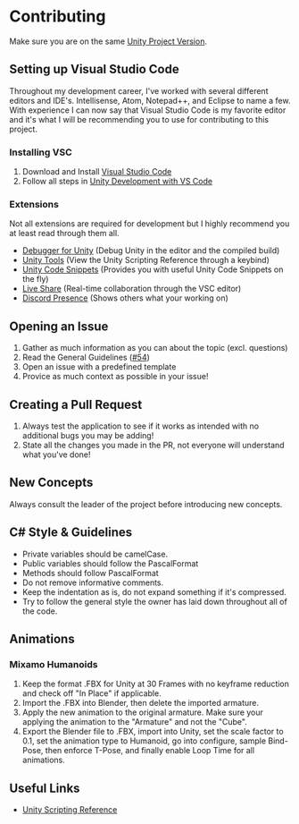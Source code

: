 # Contributing
Make sure you are on the same [Unity Project Version](https://unity3d.com/unity/beta/2019.3#downloads).

## Setting up Visual Studio Code
Throughout my development career, I've worked with several different editors and IDE's. Intellisense, Atom, Notepad++, and Eclipse to name a few. With experience I can now say that Visual Studio Code is my favorite editor and it's what I will be recommending you to use for contributing to this project.

### Installing VSC
1. Download and Install [Visual Studio Code](https://code.visualstudio.com)
2. Follow all steps in [Unity Development with VS Code](https://code.visualstudio.com/docs/other/unity)

### Extensions
Not all extensions are required for development but I highly recommend you at least read through them all.
- [Debugger for Unity](https://marketplace.visualstudio.com/items?itemName=Unity.unity-debug) (Debug Unity in the editor and the compiled build)
- [Unity Tools](https://marketplace.visualstudio.com/items?itemName=Tobiah.unity-tools) (View the Unity Scripting Reference through a keybind)
- [Unity Code Snippets](https://marketplace.visualstudio.com/items?itemName=kleber-swf.unity-code-snippets) (Provides you with useful Unity Code Snippets on the fly)
- [Live Share](https://marketplace.visualstudio.com/items?itemName=MS-vsliveshare.vsliveshare) (Real-time collaboration through the VSC editor)
- [Discord Presence](https://marketplace.visualstudio.com/items?itemName=icrawl.discord-vscode) (Shows others what your working on)

## Opening an Issue
1. Gather as much information as you can about the topic (excl. questions)
2. Read the General Guidelines ([#54](https://github.com/valkyrienyanko/Survivor/issues/54))
3. Open an issue with a predefined template
4. Provice as much context as possible in your issue!

## Creating a Pull Request
1. Always test the application to see if it works as intended with no additional bugs you may be adding!
2. State all the changes you made in the PR, not everyone will understand what you've done!

## New Concepts
Always consult the leader of the project before introducing new concepts.

## C# Style & Guidelines
- Private variables should be camelCase.
- Public variables should follow the PascalFormat
- Methods should follow PascalFormat
- Do not remove informative comments.
- Keep the indentation as is, do not expand something if it's compressed.
- Try to follow the general style the owner has laid down throughout all of the code.

## Animations
### Mixamo Humanoids
1. Keep the format .FBX for Unity at 30 Frames with no keyframe reduction and check off "In Place" if applicable. 
2. Import the .FBX into Blender, then delete the imported armature. 
3. Apply the new animation to the original armature. Make sure your applying the animation to the "Armature" and not the "Cube". 
4. Export the Blender file to .FBX, import into Unity, set the scale factor to 0.1, set the animation type to Humanoid, go into configure, sample Bind-Pose, then enforce T-Pose, and finally enable Loop Time for all animations.

## Useful Links
- [Unity Scripting Reference](https://docs.unity3d.com/ScriptReference/)
